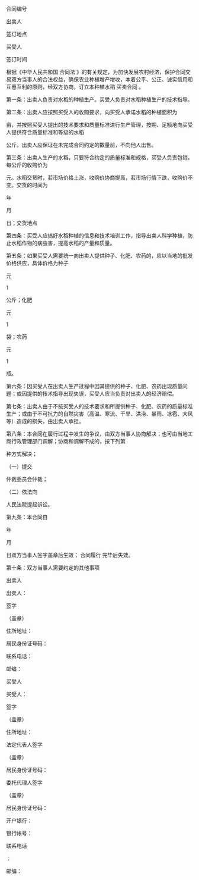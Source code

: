 
 




合同编号





                






出卖人





                






      




签订地点





                










买受人





                






      




签订时间





                






   





根据《中华人民共和国
合同法
》的有关规定，为加快发展农村经济，保护合同交易双方当事人的合法权益，确保农业种植增产增收，本着公平、公正、诚实信用和互惠互利的原则，经双方协商，订立本种植水稻
买卖合同
。








第一条：出卖人负责对水稻的种植生产。买受人负责对水稻种植生产的技术指导。








第二条：出卖人应按照买受人的收购要求，向买受人承诺水稻的种植面积为





      





亩，并按照买受人提出的技术要求和质量标准进行生产管理，按期、足额地向买受人提供符合质量标准和等级的水稻



 


       






公斤。出卖人应保证在未完成合同约定的数量前，不向他人出售。








第三条：出卖人生产的水稻，只要符合约定的质量标准和规格，买受人负责包销。每公斤的收购价为





       





元。水稻交货时，若市场价格上涨，收购价协商提高，若市场行情下跌，收购价不变。交货的时间为





     





年





   





月





   





日；交货地点





                             






第四条：买受人应搞好水稻种植的信息和技术培训工作，指导出卖人科学种植，防止水稻作物的病虫害，提高水稻的产量和质量。








第五条：如果买受人需要统一向出卖人提供种子、化肥、农药的，应以当地的批发价格供应，具体价格为种子





    





元









 
1



公斤；化肥





      





元



1



袋；农药





       





元



1



瓶。








第六条：因买受人在出卖人生产过程中因其提供的种子、化肥、农药出现质量问题；或因提供的技术指导出现失误，买受人应当负责对出卖人的经济赔偿。








第七条：出卖人由于不按买受人的技术要求和所提供种子、化肥、农药的质量标准生产；或由于不可抗力的自然灾害（高温、寒流、干旱、洪涝、暴雨、冰雹、大风等）造成的损失，由出卖人承担。








第八条：本合同在履行过程中发生的争议，由双方当事人协商解决；也可由当地工商行政管理部门调解；协商和调解不成的，按下列第





         





种方式解决；








（一）提交





           





仲裁委员会仲裁；








（二）依法向





             





人民法院提起诉讼。








第九条：本合同自





      





年





   





月





   





日双方当事人签字盖章后生效；
合同履行
完毕后失效。








第十条：双方当事人需要约定的其他事项





           












                                                   







  


                                                   







  


                                         







            







        

                                          








                                                      








                                                    






 






 








 

  

   


出卖人








出卖人：




    




签字



 





 




（盖章）








住所地址：








 




居民身份证号码：








 




联系电话：








 




邮编：








   


买受人








买受人：




       




签字








（盖章）








住所地址：








法定代表人签字




     




（盖章）








居民身份证号码：








委托代理人签字




     




（盖章）








居民身份证号码：








开户银行：








银行帐号：








联系电话



 



：




         





邮编：








  

 








 





 


 

 
 
 
 
 
  


  
 

  


  


  
 
 
 
 

